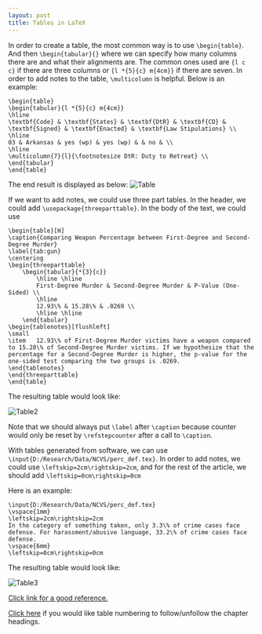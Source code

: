 ```yaml
---
layout: post
title: Tables in LaTeX
---
```


In order to create a table, the most common way is to use ```\begin{table}```. And then ```\begin{tabular}{}``` where we can specify how many columns there are and what their alignments are. The common ones used are ```{l c c}``` if there are three columns or ```{l *{5}{c} m{4cm}}``` if there are seven. In order to add notes to the table, ```\multicolumn``` is helpful. Below is an example:
```
\begin{table}
\begin{tabular}{l *{5}{c} m{4cm}}
\hline
\textbf{Code} & \textbf{States} & \textbf{DtR} & \textbf{CD} & \textbf{Signed} & \textbf{Enacted} & \textbf{Law Stipulations} \\
\hline
03 & Arkansas & yes (wp) & yes (wp) & & no & \\
\hline
\multicolumn{7}{l}{\footnotesize DtR: Duty to Retreat} \\
\end{tabular}
\end{table}
```
The end result is displayed as below:
![Table](/images/table.jpg "Table")

If we want to add notes, we could use three part tables. In the header, we could add ```\usepackage{threeparttable}```. In the body of the text, we could use
```
\begin{table}[H]
\caption{Comparing Weapon Percentage between First-Degree and Second-Degree Murder}
\label{tab:gun}
\centering
\begin{threeparttable}
	\begin{tabular}{*{3}{c}}
		\hline \hline
		First-Degree Murder & Second-Degree Murder & P-Value (One-Sided) \\
		\hline
		12.93\% & 15.28\% & .0269 \\
		\hline \hline
	\end{tabular}
\begin{tablenotes}[flushleft]
\small
\item	12.93\% of First-Degree Murder victims have a weapon compared to 15.28\% of Second-Degree Murder victims. If we hypothesize that the percentage for a Second-Degree Murder is higher, the p-value for the one-sided test comparing the two groups is .0269.
\end{tablenotes}
\end{threeparttable}
\end{table}
```

The resulting table would look like:

![Table2](/images/table2.jpg "Table 2")

Note that we should always put `\label` after `\caption` because counter would only be reset by `\refstepcounter` after a call to `\caption`.

With tables generated from software, we can use ```\input{D:/Research/Data/NCVS/perc_def.tex}```. In order to add notes, we could use
```\leftskip=2cm\rightskip=2cm```, and for the rest of the article, we should add ```\leftskip=0cm\rightskip=0cm```

Here is an example:
```
\input{D:/Research/Data/NCVS/perc_def.tex}
\vspace{1mm}
\leftskip=2cm\rightskip=2cm
In the category of something taken, only 3.3\% of crime cases face defense. For harassment/abusive language, 33.2\% of crime cases face defense.
\vspace{6mm}
\leftskip=0cm\rightskip=0cm
```

The resulting table would look like:

![Table3](/images/table3.jpg "Table 3")

[Click link for a good reference.](https://www.overleaf.com/learn/latex/Tables)

[Click here](https://tex.stackexchange.com/questions/28333/continuous-v-per-chapter-section-numbering-of-figures-tables-and-other-docume) if you would like table numbering to follow/unfollow the chapter headings.
